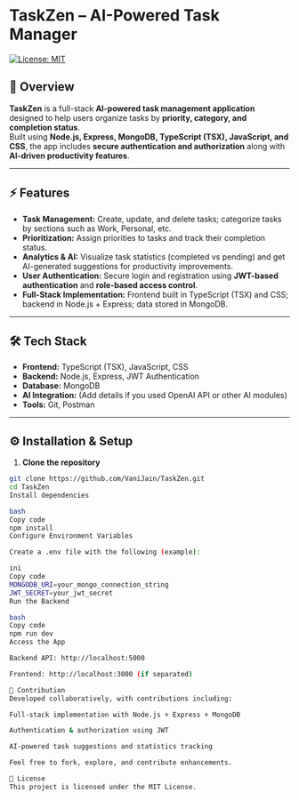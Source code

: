 # TaskZen – AI-Powered Task Manager

[![License: MIT](https://img.shields.io/badge/License-MIT-yellow.svg)](https://opensource.org/licenses/MIT)

## 🌟 Overview
**TaskZen** is a full-stack **AI-powered task management application** designed to help users organize tasks by **priority, category, and completion status**.  
Built using **Node.js, Express, MongoDB, TypeScript (TSX), JavaScript, and CSS**, the app includes **secure authentication and authorization** along with **AI-driven productivity features**.

---

## ⚡ Features
- **Task Management:** Create, update, and delete tasks; categorize tasks by sections such as Work, Personal, etc.  
- **Prioritization:** Assign priorities to tasks and track their completion status.  
- **Analytics & AI:** Visualize task statistics (completed vs pending) and get AI-generated suggestions for productivity improvements.  
- **User Authentication:** Secure login and registration using **JWT-based authentication** and **role-based access control**.  
- **Full-Stack Implementation:** Frontend built in TypeScript (TSX) and CSS; backend in Node.js + Express; data stored in MongoDB.

---

## 🛠️ Tech Stack
- **Frontend:** TypeScript (TSX), JavaScript, CSS  
- **Backend:** Node.js, Express, JWT Authentication  
- **Database:** MongoDB  
- **AI Integration:** (Add details if you used OpenAI API or other AI modules)  
- **Tools:** Git, Postman  

---

## ⚙️ Installation & Setup

1. **Clone the repository**  
```bash
git clone https://github.com/VaniJain/TaskZen.git
cd TaskZen
Install dependencies

bash
Copy code
npm install
Configure Environment Variables

Create a .env file with the following (example):

ini
Copy code
MONGODB_URI=your_mongo_connection_string
JWT_SECRET=your_jwt_secret
Run the Backend

bash
Copy code
npm run dev
Access the App

Backend API: http://localhost:5000

Frontend: http://localhost:3000 (if separated)

👥 Contribution
Developed collaboratively, with contributions including:

Full-stack implementation with Node.js + Express + MongoDB

Authentication & authorization using JWT

AI-powered task suggestions and statistics tracking

Feel free to fork, explore, and contribute enhancements.

📄 License
This project is licensed under the MIT License.
